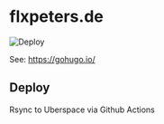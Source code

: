 # flxpeters.de

![Deploy](https://github.com/FlxPeters/flxpeters.de/workflows/Deploy/badge.svg)

See: https://gohugo.io/

## Deploy

Rsync to Uberspace via Github Actions
